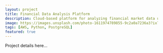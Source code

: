 ```yaml
---
layout: project
title: Financial Data Analysis Platform
description: Cloud-based platform for analyzing financial market data using AWS services
image: https://images.unsplash.com/photo-1611974789855-9c2a0a7236a3?ixlib=rb-1.2.1&auto=format&fit=crop&w=1350&q=80
tags: [AWS, Python, PostgreSQL]
featured: true
---
```


Project details here... 